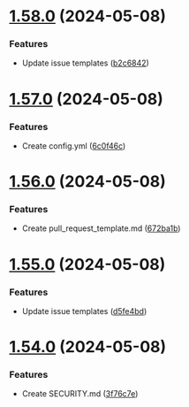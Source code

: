 # [1.58.0](https://github.com/manthanank/learn-angular/compare/v1.57.0...v1.58.0) (2024-05-08)


### Features

* Update issue templates ([b2c6842](https://github.com/manthanank/learn-angular/commit/b2c684254006de2061fc8c32897e0faee073246d))



# [1.57.0](https://github.com/manthanank/learn-angular/compare/v1.56.0...v1.57.0) (2024-05-08)


### Features

* Create config.yml ([6c0f46c](https://github.com/manthanank/learn-angular/commit/6c0f46cb48876207a7349a5b7930817817e5ffaa))



# [1.56.0](https://github.com/manthanank/learn-angular/compare/v1.55.0...v1.56.0) (2024-05-08)


### Features

* Create pull_request_template.md ([672ba1b](https://github.com/manthanank/learn-angular/commit/672ba1b7cd2685b67fad3c7269a4ce7c4a330ee6))



# [1.55.0](https://github.com/manthanank/learn-angular/compare/v1.54.0...v1.55.0) (2024-05-08)


### Features

* Update issue templates ([d5fe4bd](https://github.com/manthanank/learn-angular/commit/d5fe4bdaedabcb7adf5749bd35f97e296b3dc4d9))



# [1.54.0](https://github.com/manthanank/learn-angular/compare/v1.53.0...v1.54.0) (2024-05-08)


### Features

* Create SECURITY.md ([3f76c7e](https://github.com/manthanank/learn-angular/commit/3f76c7e61cbd73df03fe98ff6cb5370970e5daa5))



